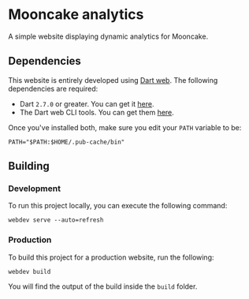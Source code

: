 # Mooncake analytics
A simple website displaying dynamic analytics for Mooncake. 


## Dependencies
This website is entirely developed using [Dart web](https://dart.dev/web). The following dependencies are required: 

- Dart `2.7.0` or greater. You can get it [here](https://dart.dev/get-dart). 
- The Dart web CLI tools. You can get them [here](https://dart.dev/tutorials/web/get-started#3-get-cli-tools-or-an-ide-or-both). 

Once you've installed both, make sure you edit your `PATH` variable to be: 

```
PATH="$PATH:$HOME/.pub-cache/bin"
```

## Building
### Development
To run this project locally, you can execute the following command: 

```shell
webdev serve --auto=refresh
```

### Production
To build this project for a production website, run the following: 
```shell
webdev build
```

You will find the output of the build inside the `build` folder. 
